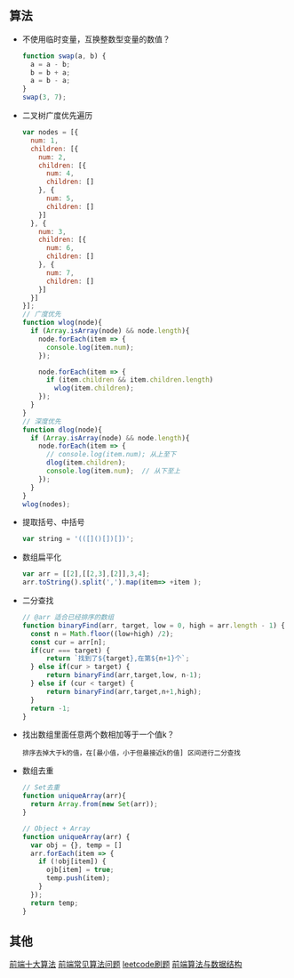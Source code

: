 ## 算法

* 不使用临时变量，互换整数型变量的数值？

  ```js
  function swap(a, b) {
    a = a - b;
    b = b + a;
    a = b - a;
  }
  swap(3, 7);
  ```

* 二叉树广度优先遍历

  ```js
  var nodes = [{
    num: 1,
    children: [{
      num: 2,
      children: [{
        num: 4,
        children: []
      }, {
        num: 5,
        children: []
      }]
    }, {
      num: 3,
      children: [{
        num: 6,
        children: []
      }, {
        num: 7,
        children: []
      }]
    }]
  }];
  // 广度优先
  function wlog(node){
    if (Array.isArray(node) && node.length){
      node.forEach(item => {
        console.log(item.num);
      });
  
      node.forEach(item => {
        if (item.children && item.children.length)
          wlog(item.children);
      });
    }
  }
  // 深度优先
  function dlog(node){
    if (Array.isArray(node) && node.length){
      node.forEach(item => {
        // console.log(item.num); 从上至下
        dlog(item.children);
        console.log(item.num);  // 从下至上
      });
    }
  }
  wlog(nodes);
  ```

* 提取括号、中括号

  ```js
  var string = '(([]()[])[])';
  ```

* 数组扁平化

  ```js
  var arr = [[2],[[2,3],[2]],3,4];
  arr.toString().split(',').map(item=> +item );
  ```

* 二分查找

  ```js
  // @arr 适合已经排序的数组
  function binaryFind(arr, target, low = 0, high = arr.length - 1) {
    const n = Math.floor((low+high) /2);
    const cur = arr[n];
    if(cur === target) {
        return `找到了${target},在第${n+1}个`;
    } else if(cur > target) {
        return binaryFind(arr,target,low, n-1);
    } else if (cur < target) {
        return binaryFind(arr,target,n+1,high);
    }
    return -1;
  }
  ```

* 找出数组里面任意两个数相加等于一个值k？

  `排序去掉大于k的值，在[最小值，小于但最接近k的值] 区间进行二分查找`

* 数组去重

  ```js
  // Set去重
  function uniqueArray(arr){
    return Array.from(new Set(arr));
  }

  // Object + Array
  function uniqueArray(arr) {
    var obj = {}, temp = []
    arr.forEach(item => {
      if (!obj[item]) {
        ojb[item] = true;
        temp.push(item);
      }
    });
    return temp;
  }
  ```

## 其他

[前端十大算法](https://juejin.im/post/5b72f0caf265da282809f3b5)
[前端常见算法问题](https://juejin.im/entry/58be2168ac502e006c261ae7)
[leetcode刷题](https://leetcode.com/)
[前端算法与数据结构](https://zhuanlan.zhihu.com/p/27659059)
